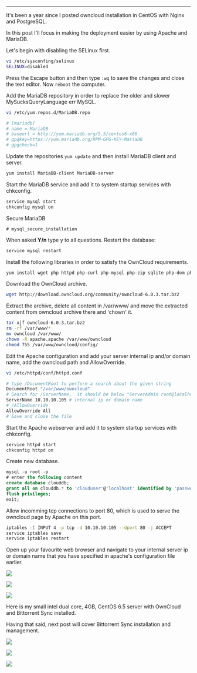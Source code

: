 
---

It's been a year since I posted owncloud installation in CentOS with Nginx and PostgreSQL.

In this post I'll focus in making the deployment easier by using Apache and MariaDB.

Let's begin with disabling the SELinux first.

```bash
vi /etc/sysconfing/selinux
SELINUX=disabled
```

Press the Escape button and then type `:wq` to save the changes and close the text editor. Now `reboot` the computer.

Add the MariaDB repository in order to replace the older and slower MySucksQueryLanguage err MySQL.

```bash
vi /etc/yum.repos.d/MariaDB.repo

# [mariadb]
# name = MariaDB
# baseurl = http://yum.mariadb.org/5.5/centos6-x86
# gpgkey=https://yum.mariadb.org/RPM-GPG-KEY-MariaDB
# gpgcheck=1
```

Update the repositories `yum update` and then install MariaDB client and server.

```bash
yum install MariaDB-client MariaDB-server
```

Start the MariaDB service and add it to system startup services with chkconfig.

```bash
service mysql start
chkconfig mysql on
```

Secure MariaDB

```# mysql_secure_installation```

When asked **Y/n** type y to all questions. Restart the database:

```bash
service mysql restart
```

Install the following libraries in order to satisfy the OwnCloud requirements.

```bash
yum install wget php httpd php-curl php-mysql php-zip sqlite php-dom php-gd php-pdo php-mbstring php-xml php-json
```

Download the OwnCloud archive.

```bash
wget http://download.owncloud.org/community/owncloud-6.0.3.tar.bz2
```

Extract the archive, delete all content in /var/www/ and move the extracted content from owncloud archive there and 'chown' it.

```bash
tar xjf owncloud-6.0.3.tar.bz2
rm -rf /var/www/*
mv owncloud /var/www/
chown -R apache.apache /var/www/owncloud
chmod 755 /var/www/owncloud/config/
```

Edit the Apache configuration and add your server internal ip and/or domain name, add the owncloud path and AllowOverride.

```bash
vi /etc/httpd/conf/httpd.conf

# type /DocumentRoot to perform a search about the given string
DocumentRoot "/var/www/owncloud"
# Search for /ServerName,  it should be below "ServerAdmin root@localhost"
ServerName 10.10.10.105 # internal ip or domain name
# /AllowOverride
AllowOverride All
# Save and close the file
```

Start the Apache webserver and add it to system startup services with chkconfig.

```bash
service httpd start
chkconfig httpd on
```

Create new database.

```sql
mysql -u root -p
# enter the following content
create database clouddb;
grant all on clouddb.* to 'clouduser'@'localhost' identified by 'password';
flush privileges;
exit;
```

Allow incomming tcp connections to port 80, which is used to serve the owncloud page by Apache on this port.

```bash
iptables -I INPUT 4 -p tcp -d 10.10.10.105 --dport 80 -j ACCEPT
service iptables save
service iptables restart
```

Open up your favourite web browser and navigate to your internal server ip or domain name that you have specified in apache's configuration file earlier.

![]({|img|}/centos_owncloudv2/centos-owncloud-v2.png)

![]({|img|}/centos_owncloudv2/centos-owncloud-v2-2.png)

![]({|img|}/centos_owncloudv2/centos-owncloud-v2-3.png)

Here is my small intel dual core, 4GB, CentOS 6.5 server with OwnCloud and Bittorrent Sync installed.

Having that said, next post will cover Bittorrent Sync installation and management.

![]({|img|}/centos_owncloudv2/my-server.jpg)

![]({|img|}/centos_owncloudv2/my-server-2.jpg)

![]({|img|}/centos_owncloudv2/my-server-3.jpg)

